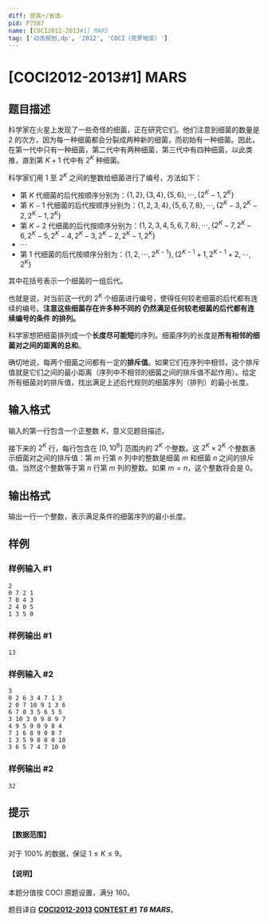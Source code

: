 ```yaml
---
diff: 提高+/省选-
pid: P7587
name: [COCI2012-2013#1] MARS
tag: ['动态规划,dp', '2012', 'COCI（克罗地亚）']
---
```

# [COCI2012-2013#1] MARS
## 题目描述

科学家在火星上发现了一些奇怪的细菌，正在研究它们。他们注意到细菌的数量是 $2$ 的次方，因为每一种细菌都会分裂成两种新的细菌，而初始有一种细菌。因此，在第一代中只有一种细菌，第二代中有两种细菌，第三代中有四种细菌，以此类推，直到第 $K + 1$ 代中有 $2^K$ 种细菌。

科学家们用 $1$ 至 $2^K$ 之间的整数给细菌进行了编号，方法如下：

- 第 $K$ 代细菌的后代按顺序分别为：$\{1,2\},\{3,4\},\{5,6\},\cdots,\{2^K-1,2^K\}$
- 第 $K - 1$ 代细菌的后代按顺序分别为：$\{1,2,3,4\},\{5,6,7,8\},\cdots,\{2^K-3,2^K-2,2^K-1,2^K\}$
- 第 $K - 2$ 代细菌的后代按顺序分别为：$\{1,2,3,4,5,6,7,8\},\cdots,\{2^K-7,2^K-6,2^K-5,2^K-4,2^K-3,2^K-2,2^K-1,2^K\}$
- $\cdots$
- 第 $1$ 代细菌的后代按顺序分别为：$\{1,2,\cdots,2^{K-1}\},\{2^{K-1}+1,2^{K-1}+2,\cdots,2^K\}$

其中花括号表示一个细菌的一组后代。

也就是说，对当前这一代的 $2^K$ 个细菌进行编号，使得任何较老细菌的后代都有连续的编号。**注意这些细菌存在许多种不同的 仍然满足任何较老细菌的后代都有连续编号的条件 的排列。**

科学家想把细菌排列成一个**长度尽可能短**的序列。细菌序列的长度是**所有相邻的细菌对之间的距离的总和**。

确切地说，每两个细菌之间都有一定的**排斥值**。如果它们在序列中相邻，这个排斥值就是它们之间的最小距离（序列中不相邻的细菌之间的排斥值不起作用）。给定所有细菌对的排斥值，找出满足上述后代规则的细菌序列（排列）的最小长度。
## 输入格式

输入的第一行包含一个正整数 $K$，意义见题目描述。

接下来的 $2^K$ 行，每行包含在 $[0,10^6]$ 范围内的 $2^K$ 个整数。这 $2^K \times 2^K$ 个整数表示细菌对之间的排斥值：第 $m$ 行第 $n$ 列中的整数是细菌 $m$ 和细菌 $n$ 之间的排斥值。当然这个整数等于第 $n$ 行第 $m$ 列的整数。如果 $m=n$，这个整数将会是 $0$。
## 输出格式

输出一行一个整数，表示满足条件的细菌序列的最小长度。
## 样例

### 样例输入 #1
```
2
0 7 2 1
7 0 4 3
2 4 0 5
1 3 5 0
```
### 样例输出 #1
```
13
```
### 样例输入 #2
```
3
0 2 6 3 4 7 1 3
2 0 7 10 9 1 3 6
6 7 0 3 5 6 5 5
3 10 3 0 9 8 9 7
4 9 5 9 0 9 8 4
7 1 6 8 9 0 8 7
1 3 5 9 8 8 0 10
3 6 5 7 4 7 10 0
```
### 样例输出 #2
```
32
```
## 提示

#### 【数据范围】

对于 $100\%$ 的数据，保证 $1 \le K \le 9$。

#### 【说明】

本题分值按 COCI 原题设置，满分 $160$。

题目译自 **[COCI2012-2013](https://hsin.hr/coci/archive/2012_2013/) [CONTEST #1](https://hsin.hr/coci/archive/2012_2013/contest1_tasks.pdf)** ___T6 MARS___。
